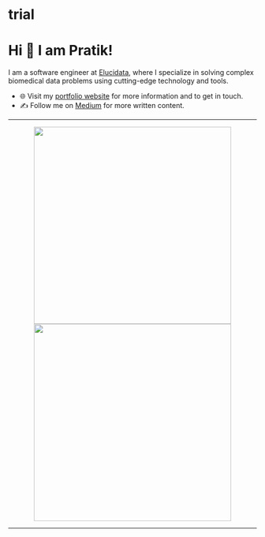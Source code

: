 # trial

# Hi 👋 I am Pratik! 
I am a software engineer at [Elucidata](https://elucidata.io/), where I specialize in solving complex biomedical data problems using cutting-edge technology and tools.

- 🌐 Visit my [portfolio website](https://pr2tik1.github.io/) for more information and to get in touch.
- ✍️ Follow me on [Medium](https://pr2tik1.medium.com/) for more written content.

---

<p align="center">
  <img src="https://github-readme-stats.vercel.app/api?username=Karthikk29&show_icons=true&theme=bear" width="400">
  <img src="https://github-readme-streak-stats.herokuapp.com?user=Karthikk29&theme=dark&hide_border=true" width="400">
</p>

---
